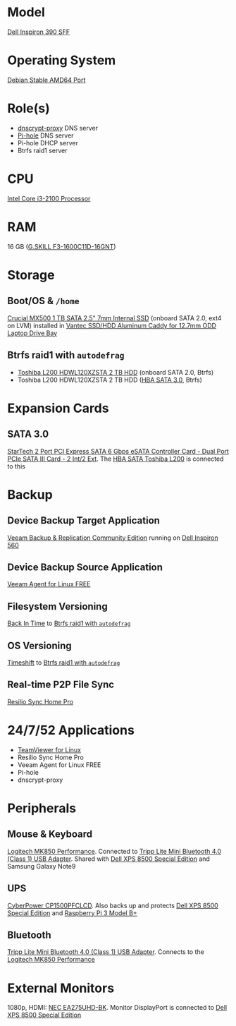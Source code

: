 # Model

[Dell Inspiron 390 SFF](https://www.dell.com/support/home/us/en/04/product-support/product/optiplex-390/overview)

# Operating System

[Debian Stable AMD64 Port](https://www.debian.org/releases/stable/)

# Role(s)

* [dnscrypt-proxy](https://github.com/DNSCrypt/dnscrypt-proxy) DNS server
* [Pi-hole](https://pi-hole.net/) DNS server
* Pi-hole DHCP server
* Btrfs raid1 server

# CPU

[Intel Core i3-2100 Processor](https://ark.intel.com/content/www/us/en/ark/products/53422/intel-core-i3-2100-processor-3m-cache-3-10-ghz.html)

# RAM

16 GB ([G.SKILL F3-1600C11D-16GNT](http://www.gskill.com/product/165/186/1532584719/F3-1600C11D-16GNTValueDDR3-1600MHz-CL11-11-11-1.50V16GB-(2x8GB)))

# Storage

## Boot/OS & `/home`

[Crucial MX500 1 TB SATA 2.5" 7mm Internal SSD](https://www.crucial.com/usa/en/ct1000mx500ssd1) (onboard SATA 2.0, ext4 on LVM) installed in [Vantec SSD/HDD Aluminum Caddy for 12.7mm ODD Laptop Drive Bay](https://www.vantecusa.com/products_detail.php?p_id=144&p_name=SSD%2FHDD+Aluminum+Caddy+for+12.7mm+ODD+Laptop+Drive+Bay&pc_id=6&pc_name=Converters&pt_id=2&pt_name=Hard+Drive+Accessories)

## Btrfs raid1 with `autodefrag`

* [Toshiba L200 HDWL120XZSTA 2 TB HDD](https://www.toshiba-storage.com/products/toshiba-internal-hard-drives-l200/?pdf) (onboard SATA 2.0, Btrfs)
* Toshiba L200 HDWL120XZSTA 2 TB HDD ([HBA SATA 3.0](https://github.com/jdrch/Hardware/blob/master/Dell%20OptiPlex%20390-1%20SFF.md#sata-30), Btrfs)

# Expansion Cards

## SATA 3.0

[StarTech 2 Port PCI Express SATA 6 Gbps eSATA Controller Card - Dual Port PCIe SATA III Card - 2 Int/2 Ext](https://www.startech.com/Cards-Adapters/HDD-Controllers/SATA-Cards/2-Port-PCI-Express-SATA-6-Gbps-eSATA-Controller-Card~PEXESAT322I). The [HBA SATA Toshiba L200](https://github.com/jdrch/Hardware/blob/master/Dell%20OptiPlex%20390-1%20SFF.md#btrfs-raid1-with-autodefrag) is connected to this

# Backup

## Device Backup Target Application

[Veeam Backup & Replication Community Edition](https://www.veeam.com/virtual-machine-backup-solution-free.html) running on [Dell Inspiron 560](https://github.com/jdrch/Hardware/blob/master/Dell%20Inspiron%20560.md)

## Device Backup Source Application

[Veeam Agent for Linux FREE](https://www.veeam.com/linux-backup-free.html)

## Filesystem Versioning

[Back In Time](https://github.com/bit-team/backintime) to [Btrfs raid1 with `autodefrag`](https://github.com/jdrch/Hardware/blob/master/Dell%20OptiPlex%20390-1%20SFF.md#btrfs-raid1-with-autodefrag)

## OS Versioning

[Timeshift](https://github.com/teejee2008/Timeshift) to [Btrfs raid1 with `autodefrag`](https://github.com/jdrch/Hardware/blob/master/Dell%20OptiPlex%20390-1%20SFF.md#btrfs-raid1-with-autodefrag)

## Real-time P2P File Sync

[Resilio Sync Home Pro](https://www.resilio.com/individuals/)

# 24/7/52 Applications

* [TeamViewer for Linux](https://www.teamviewer.com/en-us/download/linux/)
* Resilio Sync Home Pro
* Veeam Agent for Linux FREE
* Pi-hole
* dnscrypt-proxy

# Peripherals

## Mouse & Keyboard

[Logitech MK850 Performance](https://www.logitech.com/en-us/product/mk850-wireless-keyboard-mouse-combo). Connected to [Tripp Lite Mini Bluetooth 4.0 (Class 1) USB Adapter](https://github.com/jdrch/Hardware/blob/master/Dell%20OptiPlex%20390-1%20SFF.md#bluetooth). Shared with [Dell XPS 8500 Special Edition](https://github.com/jdrch/Hardware/blob/master/Dell%20XPS%208500%20Special%20Edition.md#mouse--keyboard) and Samsung Galaxy Note9

## UPS

[CyberPower CP1500PFCLCD](https://www.cyberpowersystems.com/product/ups/cp1500pfclcd/). Also backs up and protects [Dell XPS 8500 Special Edition](https://github.com/jdrch/Hardware/blob/master/Dell%20XPS%208500%20Special%20Edition.md#ups) and [Raspberry Pi 3 Model B+](https://github.com/jdrch/Hardware/blob/master/Raspberry%20Pi%203%20Model%20B%2B.md#ups)

## Bluetooth

[Tripp Lite Mini Bluetooth 4.0 (Class 1) USB Adapter](https://www.tripplite.com/mini-bluetooth-4.0-class-1-usb-adapter~U261001BT4). Connects to the [Logitech MK850 Performance](https://github.com/jdrch/Hardware/blob/master/Dell%20OptiPlex%20390-1%20SFF.md#mouse--keyboard)

# External Monitors

1080p, HDMI: [NEC EA275UHD-BK](https://www.necdisplay.com/p/ea275uhd-bk). Monitor DisplayPort is connected to [Dell XPS 8500 Special Edition](https://github.com/jdrch/Hardware/blob/master/Dell%20XPS%208500%20Special%20Edition.md#external-monitors)
